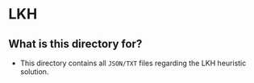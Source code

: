 # LKH

## What is this directory for?
* This directory contains all `JSON/TXT` files regarding the LKH heuristic solution.

